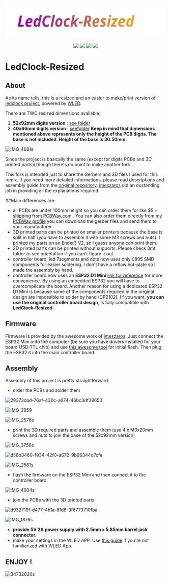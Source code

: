 ![LED Clock](/LedClock_Resized/images/LedClock-Resized.svg)

<p align="center">
  <a href="https://raw.githubusercontent.com/imeszaros/ledclock/master/LICENSE"><img src="https://img.shields.io/github/license/mariusmym/LedClock-Resized?color=blue&style=flat-square"></a>
  <a href="https://github.com/Aircoookie/WLED-App"><img src="https://img.shields.io/badge/app-wled-blue.svg?style=flat-square"></a>
  <a href="https://www.printables.com/model/189433-wi-fi-connected-led-clock-powered-by-wled"><img src="https://img.shields.io/badge/models-printables-orange.svg?style=flat-square"></a>
  <a href="https://imeszaros.github.io/ledclock/"><img src="https://img.shields.io/badge/install-esp%20web%20tools-green"></a>
</p>

# LedClock-Resized

## About

As its name tells, this is a resized and an easier to make/print version of [ledclock project](https://github.com/imeszaros/ledclock), powered by [WLED](https://github.com/Aircoookie/WLED). 


There are TWO resized dimensions available: 
  1. **52x92mm digits version** : [see folder](https://github.com/mariusmym/LedClock-Resized/tree/master/LedClock_Resized)
  2. **40x66mm digits version** : [seefolder](https://github.com/mariusmym/LedClock-Resized/tree/master/LedClock-Resized2-40x66mm)
**Keep in mind that dimensions mentioned above represents only the height of the PCB digits. The base is not included. Height of the base is 30.50mm.**
  
  ![IMG_4681s](https://user-images.githubusercontent.com/33284097/226269169-67dc9131-ec49-49e8-87a8-996bbaaf148d.jpg)


Since the project is basically the same (except for digits PCBs and 3D printed parts)i though there's no point to make another fork.

This fork is intended just to share the Gerbers and 3D files I used for this remix. If you need more detailed informations, please read descriptions and assembly guide from the [original repository](https://github.com/imeszaros/ledclock).
[imeszaros](https://github.com/imeszaros) did an oustanding job in providing all the explanations required. 

##Main differences are:

- all PCBs are under 100mm height so you can order them for like $5 + shipping from [PCBWay.com](https://www.pcbway.com/) .
You can also order them directly from [my PCBWay profile](https://www.pcbway.com/project/member/?bmbno=1D9FACD8-0C52-4C) you can download the gerber files and send them to your manufacturer. 
- 3D printed parts can be printed on smaller printers because the base is split in half (you have to assemble it with some M3 screws and nuts). I printed my parts on an Ender3 V2, so I guess anyone can print them.
- 3D printed parts can be printed without supports. Please check 3mf folder to see orientation if you can't figure it out.
- controller board, led 7segments and dots now uses only 0805 SMD components for easier soldering. I don't have a reflow hot-plate so I made the assembly by hand.
- controller board now uses an **ESP32 D1 Mini** [link for reference](https://www.aliexpress.com/item/1005003746817278.html) for more convenience. By using an embedded ESP32 you will have to overcomplicate the board. Another reason for using a dedicated ESP32 D1 Mini is because some of the components required in the original design are impossible to solder by hand (CP2102). I
f you want, **you can use the original controller board design**, is fully compatible with **LedClock-Resized**.

## Firmware

Firmware is provided by the awesome work of [imeszaros](https://github.com/imeszaros). 
Just connect the ESP32 Mini onto the computer (be sure you have drivers installed for your board USB-TTL chip) and use [this awesome tool](https://imeszaros.github.io/ledclock/) for initial flash. Then plug the ESP32 it into the main controller board

## Assembly

Assembly of this project is pretty straightforward: 
- order the PCBs and solder them

![28373dad-76af-430c-a674-46bc3df38653](https://user-images.githubusercontent.com/33284097/225260832-e014ee05-3100-40c5-8c8a-fdfabf3fa48a.jpg)

![IMG_3859](https://user-images.githubusercontent.com/33284097/225264999-68a3b3eb-f121-4b17-bbce-71934203925d.jpg)

![IMG_2576s](https://user-images.githubusercontent.com/33284097/226269324-80c88802-7277-4997-8e7e-ac22dc634840.jpg)



- print the 3D required parts and assemble them (use 4 x M3x20mm screws and nuts to join the base of the 52x92mm version)

![IMG_3756s](https://user-images.githubusercontent.com/33284097/225260905-eb07e417-62f4-4fcd-8a7b-c8a6aaa48eae.jpg)

![d58b3460-f934-42f0-a672-9b96344d7cfe](https://user-images.githubusercontent.com/33284097/225268872-84bfbeff-a710-4290-a9c6-510880cce183.jpg)

![IMG_2581s](https://user-images.githubusercontent.com/33284097/226269695-1de8adfd-0955-4a23-a1ce-dd774d86deaa.jpg)



- flash the firmware on the ESP32 Mini and then connect it to the controller board.

![IMG_4004s](https://user-images.githubusercontent.com/33284097/225225687-42c8acf4-887e-4b77-9996-423cc3cb9869.jpg)

- join the PCBs with the 3D printed parts

![d932719f-d477-4b1a-8fd8-3f6773710fba](https://user-images.githubusercontent.com/33284097/225263167-3286ab95-2398-4f4f-985e-f0eda899dea5.jpg)

![IMG_1876s](https://user-images.githubusercontent.com/33284097/225265164-2a76d4e5-60c1-4a1f-b002-5c01b62f5aec.jpg)


- **provide 5V 2A power supply with  2.5mm x 5.85mm barrel jack connector.** 
- make your settings in the WLED APP. Use [this guide](https://github.com/imeszaros/ledclock/blob/master/ledclock/users-guide.md) if you're not familiarized with WLED App.

## ENJOY !

![34732020s](https://user-images.githubusercontent.com/33284097/225227034-317f5321-3a94-4aa8-82e6-43c88644d651.jpg)
